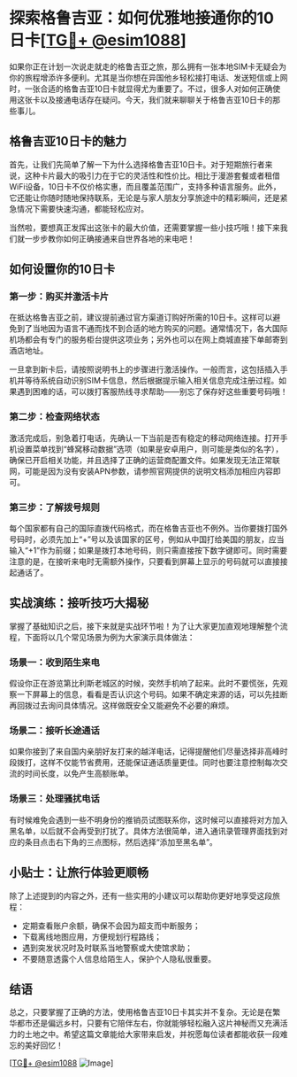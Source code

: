 # 探索格鲁吉亚：如何优雅地接通你的10日卡[[TG💪+ @esim1088](https://t.me/s/esim1088)]

如果你正在计划一次说走就走的格鲁吉亚之旅，那么拥有一张本地SIM卡无疑会为你的旅程增添许多便利。尤其是当你想在异国他乡轻松接打电话、发送短信或上网时，一张合适的格鲁吉亚10日卡就显得尤为重要了。不过，很多人对如何正确使用这张卡以及接通电话存在疑问。今天，我们就来聊聊关于格鲁吉亚10日卡的那些事儿。

## 格鲁吉亚10日卡的魅力

首先，让我们先简单了解一下为什么选择格鲁吉亚10日卡。对于短期旅行者来说，这种卡片最大的吸引力在于它的灵活性和性价比。相比于漫游套餐或者租借WiFi设备，10日卡不仅价格实惠，而且覆盖范围广，支持多种语言服务。此外，它还能让你随时随地保持联系，无论是与家人朋友分享旅途中的精彩瞬间，还是紧急情况下需要快速沟通，都能轻松应对。

当然啦，要想真正发挥出这张卡的最大价值，还需要掌握一些小技巧哦！接下来我们就一步步教你如何正确接通来自世界各地的来电吧！

## 如何设置你的10日卡

### 第一步：购买并激活卡片

在抵达格鲁吉亚之前，建议提前通过官方渠道订购好所需的10日卡。这样可以避免到了当地因为语言不通而找不到合适的地方购买的问题。通常情况下，各大国际机场都会有专门的服务柜台提供这项业务；另外也可以在网上商城直接下单邮寄到酒店地址。

一旦拿到新卡后，请按照说明书上的步骤进行激活操作。一般而言，这包括插入手机并等待系统自动识别SIM卡信息，然后根据提示输入相关信息完成注册过程。如果遇到困难的话，可以拨打客服热线寻求帮助——别忘了保存好这些重要号码哦！

### 第二步：检查网络状态

激活完成后，别急着打电话，先确认一下当前是否有稳定的移动网络连接。打开手机设置菜单找到“蜂窝移动数据”选项（如果是安卓用户，则可能是类似的名字），确保已开启相关功能，并且选择了正确的运营商配置文件。如果发现无法正常联网，可能是因为没有安装APN参数，请参照官网提供的说明文档添加相应内容即可。

### 第三步：了解拨号规则

每个国家都有自己的国际直拨代码格式，而在格鲁吉亚也不例外。当你要拨打国外号码时，必须先加上“+”号以及该国家的区号，例如从中国打给美国的朋友，应当输入“+1”作为前缀；如果是拨打本地号码，则只需直接按下数字键即可。同时需要注意的是，在接听来电时无需额外操作，只要看到屏幕上显示的号码就可以直接接起通话了。

## 实战演练：接听技巧大揭秘

掌握了基础知识之后，接下来就是实战环节啦！为了让大家更加直观地理解整个流程，下面将以几个常见场景为例为大家演示具体做法：

### 场景一：收到陌生来电

假设你正在游览第比利斯老城区的时候，突然手机响了起来。此时不要慌张，先观察一下屏幕上的信息，看看是否认识这个号码。如果不确定来源的话，可以先挂断再回拨过去询问具体情况。这样做既安全又能避免不必要的麻烦。

### 场景二：接听长途通话

如果你接到了来自国内亲朋好友打来的越洋电话，记得提醒他们尽量选择非高峰时段拨打，这样不仅能节省费用，还能保证通话质量更佳。同时也要注意控制每次交流的时间长度，以免产生高额账单。

### 场景三：处理骚扰电话

有时候难免会遇到一些不明身份的推销员试图联系你，这时候可以直接将对方加入黑名单，以后就不会再受到打扰了。具体方法很简单，进入通讯录管理界面找到对应的条目点击右下角的三点图标，然后选择“添加至黑名单”。

## 小贴士：让旅行体验更顺畅

除了上述提到的内容之外，还有一些实用的小建议可以帮助你更好地享受这段旅程：

- 定期查看账户余额，确保不会因为超支而中断服务；
- 下载离线地图应用，方便规划行程路线；
- 遇到突发状况时及时联系当地警察或大使馆求助；
- 不要随意透露个人信息给陌生人，保护个人隐私很重要。

## 结语

总之，只要掌握了正确的方法，使用格鲁吉亚10日卡其实并不复杂。无论是在繁华都市还是偏远乡村，只要有它陪伴左右，你就能够轻松融入这片神秘而又充满活力的土地之中。希望这篇文章能给大家带来启发，并祝愿每位读者都能收获一段难忘的美好回忆！

[[TG💪+ @esim1088](https://t.me/s/esim1088) ![Image](https://i.postimg.cc/4NQfJmqS/Snipaste-2025-05-13-00-14-12.png)]